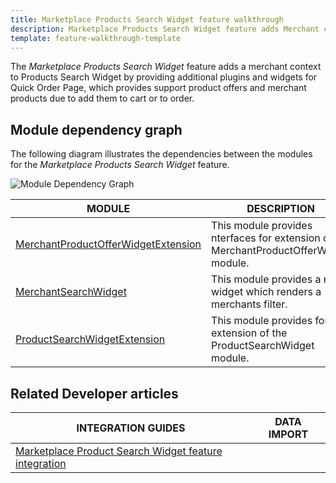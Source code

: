 ```yaml
---
title: Marketplace Products Search Widget feature walkthrough
description: Marketplace Products Search Widget feature adds Merchant context to quick order page.
template: feature-walkthrough-template
---
```


The *Marketplace Products Search Widget* feature adds a merchant context to Products Search Widget by providing additional plugins and widgets for Quick Order Page, which provides support product offers and merchant products due to add them to cart or to order.

## Module dependency graph

The following diagram illustrates the dependencies between the modules for the *Marketplace Products Search Widget* feature.

![Module Dependency Graph](https://confluence-connect.gliffy.net/embed/image/9c1ca47c-0a5e-4727-a602-65873f92d571.png?utm_medium=live&utm_source=confluence)

| MODULE                                                                                                    | DESCRIPTION                                                                            |
|-----------------------------------------------------------------------------------------------------------|----------------------------------------------------------------------------------------|
| [MerchantProductOfferWidgetExtension](https://github.com/spryker/merchant-product-offer-widget-extension) | This module provides nterfaces for extension of the MerchantProductOfferWidget module. |
| [MerchantSearchWidget](https://github.com/spryker/merchant-search-widget)                                 | This module provides a new widget which renders a merchants filter.                    |
| [ProductSearchWidgetExtension](https://github.com/spryker/product-search-widget-extension)                | This module provides for extension of the ProductSearchWidget module.                  |

## Related Developer articles

| INTEGRATION GUIDES                                                                                                                                                                    | DATA IMPORT |
|---------------------------------------------------------------------------------------------------------------------------------------------------------------------------------------|-------------|
| [Marketplace Product Search Widget feature integration](/docs/marketplace/dev/feature-integration-guides/{{page.version}}/marketplace-product-search-widget-feature-integration.html) |             |
